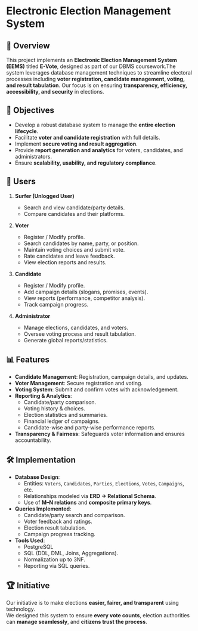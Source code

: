 # Electronic Election Management System

## 📌 Overview
This project implements an **Electronic Election Management System (EEMS)** titled **E-Vote**, designed as part of our DBMS coursework.The system leverages database management techniques to streamline electoral processes including **voter registration, candidate management, voting, and result tabulation**. Our focus is on ensuring **transparency, efficiency, accessibility, and security** in elections.

## 🎯 Objectives
- Develop a robust database system to manage the **entire election lifecycle**.
- Facilitate **voter and candidate registration** with full details.
- Implement **secure voting and result aggregation**.
- Provide **report generation and analytics** for voters, candidates, and administrators.
- Ensure **scalability, usability, and regulatory compliance**.

## 👥 Users
1. **Surfer (Unlogged User)**
   - Search and view candidate/party details.
   - Compare candidates and their platforms.

2. **Voter**
   - Register / Modify profile.
   - Search candidates by name, party, or position.
   - Maintain voting choices and submit vote.
   - Rate candidates and leave feedback.
   - View election reports and results.

3. **Candidate**
   - Register / Modify profile.
   - Add campaign details (slogans, promises, events).
   - View reports (performance, competitor analysis).
   - Track campaign progress.

4. **Administrator**
   - Manage elections, candidates, and voters.
   - Oversee voting process and result tabulation.
   - Generate global reports/statistics.

## 📊 Features
- **Candidate Management**: Registration, campaign details, and updates.
- **Voter Management**: Secure registration and voting.
- **Voting System**: Submit and confirm votes with acknowledgement.
- **Reporting & Analytics**:
  - Candidate/party comparison.
  - Voting history & choices.
  - Election statistics and summaries.
  - Financial ledger of campaigns.
  - Candidate-wise and party-wise performance reports.
- **Transparency & Fairness**: Safeguards voter information and ensures accountability.

## 🛠️ Implementation
- **Database Design**:
  - Entities: `Voters`, `Candidates`, `Parties`, `Elections`, `Votes`, `Campaigns`, etc.
  - Relationships modeled via **ERD → Relational Schema**.
  - Use of **M–N relations** and **composite primary keys**.
- **Queries Implemented**:
  - Candidate/party search and comparison.
  - Voter feedback and ratings.
  - Election result tabulation.
  - Campaign progress tracking.
- **Tools Used**:
  - PostgreSQL 
  - SQL (DDL, DML, Joins, Aggregations).
  - Normalization up to 3NF.
  - Reporting via SQL queries.
 
## 🏆 Initiative
Our initiative is to make elections **easier, fairer, and transparent** using technology.  
We designed this system to ensure **every vote counts**, election authorities can **manage seamlessly**, and **citizens trust the process**.

